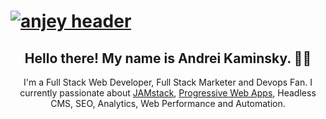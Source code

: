 # [![anjey header](https://raw.githubusercontent.com/anjey1/anjey1/master/dev%2Bdes.png)](https://il.linkedin.com/in/andreykaminsky)

<h2 align="center">Hello there! My name is Andrei Kaminsky. 👋🤓</h2>
<p align="center">I'm a Full Stack Web Developer, Full Stack Marketer and Devops Fan.
  I currently passionate about <a href="https://jamstack.wtf/#meaning">JAMstack</a>, <a href="https://www.simicart.com/blog/progressive-web-apps-examples/">Progressive Web Apps</a>, Headless CMS, SEO, Analytics, Web Performance and Automation.

